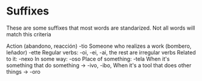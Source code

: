 # Suffixes
These are some suffixes that most words are standarized. Not all words will match this criteria

Action (abandono, reacción) -tio
Someone who realizes a work (bombero, leñador) -ette
Regular verbs: -oi, -ei, -ai, the rest are irregular verbs
Related to it: -nexo
In some way: -oso
Place of something: -tela
When it's something that do something → -ivo, -ibo, 
When it's a tool that does other things → -oro
